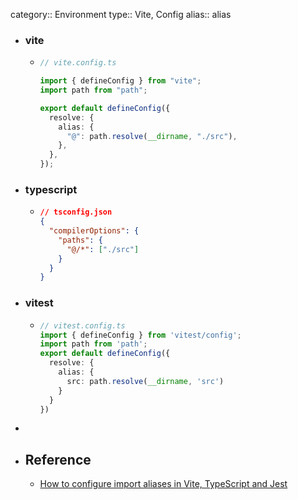 category:: Environment
type:: Vite, Config
alias:: alias

- ### vite
	- ```typescript
	  // vite.config.ts
	  
	  import { defineConfig } from "vite";
	  import path from "path";
	  
	  export default defineConfig({
	    resolve: {
	      alias: {
	        "@": path.resolve(__dirname, "./src"),
	      },
	    },
	  });
	  ```
- ### typescript
	- ```json
	  // tsconfig.json
	  {
	    "compilerOptions": {
	      "paths": {
	        "@/*": ["./src"]
	      }
	    }
	  }
	  ```
- ### vitest
	- ```typescript
	  // vitest.config.ts
	  import { defineConfig } from 'vitest/config';
	  import path from 'path';
	  export default defineConfig({
	    resolve: {
	      alias: {
	        src: path.resolve(__dirname, 'src')
	      }
	    }
	  })
	  ```
-
- ## Reference
	- [How to configure import aliases in Vite, TypeScript and Jest](https://divotion.com/blog/how-to-configure-import-aliases-in-vite-typescript-and-jest)